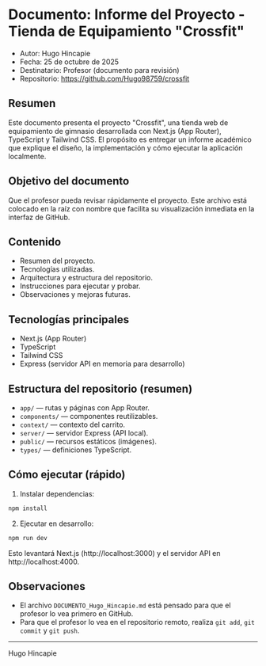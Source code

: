 # Documento: Informe del Proyecto - Tienda de Equipamiento "Crossfit"

- Autor: Hugo Hincapie
- Fecha: 25 de octubre de 2025
- Destinatario: Profesor (documento para revisión)
- Repositorio: https://github.com/Hugo98759/crossfit

## Resumen

Este documento presenta el proyecto "Crossfit", una tienda web de equipamiento de gimnasio desarrollada con Next.js (App Router), TypeScript y Tailwind CSS. El propósito es entregar un informe académico que explique el diseño, la implementación y cómo ejecutar la aplicación localmente.

## Objetivo del documento

Que el profesor pueda revisar rápidamente el proyecto. Este archivo está colocado en la raíz con nombre que facilita su visualización inmediata en la interfaz de GitHub.

## Contenido

- Resumen del proyecto.
- Tecnologías utilizadas.
- Arquitectura y estructura del repositorio.
- Instrucciones para ejecutar y probar.
- Observaciones y mejoras futuras.

## Tecnologías principales

- Next.js (App Router)
- TypeScript
- Tailwind CSS
- Express (servidor API en memoria para desarrollo)

## Estructura del repositorio (resumen)

- `app/` — rutas y páginas con App Router.
- `components/` — componentes reutilizables.
- `context/` — contexto del carrito.
- `server/` — servidor Express (API local).
- `public/` — recursos estáticos (imágenes).
- `types/` — definiciones TypeScript.

## Cómo ejecutar (rápido)

1. Instalar dependencias:

```powershell
npm install
```

2. Ejecutar en desarrollo:

```powershell
npm run dev
```

Esto levantará Next.js (http://localhost:3000) y el servidor API en http://localhost:4000.

## Observaciones

- El archivo `DOCUMENTO_Hugo_Hincapie.md` está pensado para que el profesor lo vea primero en GitHub.
- Para que el profesor lo vea en el repositorio remoto, realiza `git add`, `git commit` y `git push`.

---

Hugo Hincapie

